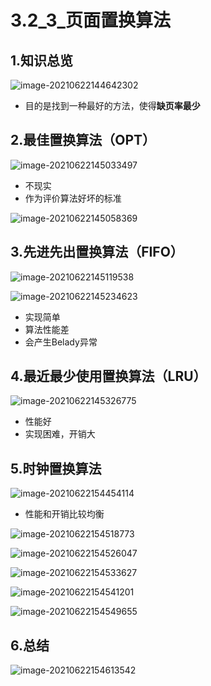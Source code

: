 # 3.2_3_页面置换算法

## 1.知识总览

![image-20210622144642302](https://tuchuang-01.oss-cn-beijing.aliyuncs.com/img/image-20210622144642302.png)

- 目的是找到一种最好的方法，使得**缺页率最少**

## 2.最佳置换算法（OPT）

![image-20210622145033497](https://tuchuang-01.oss-cn-beijing.aliyuncs.com/img/image-20210622145033497.png)

- 不现实
- 作为评价算法好坏的标准

![image-20210622145058369](https://tuchuang-01.oss-cn-beijing.aliyuncs.com/img/image-20210622145058369.png)

## 3.先进先出置换算法（FIFO）

![image-20210622145119538](https://tuchuang-01.oss-cn-beijing.aliyuncs.com/img/image-20210622145119538.png)

![image-20210622145234623](https://tuchuang-01.oss-cn-beijing.aliyuncs.com/img/image-20210622145234623.png)

- 实现简单
- 算法性能差
- 会产生Belady异常

## 4.最近最少使用置换算法（LRU）

![image-20210622145326775](https://tuchuang-01.oss-cn-beijing.aliyuncs.com/img/image-20210622145326775.png)

- 性能好
- 实现困难，开销大

## 5.时钟置换算法

![image-20210622154454114](https://tuchuang-01.oss-cn-beijing.aliyuncs.com/img/image-20210622154454114.png)

- 性能和开销比较均衡

![image-20210622154518773](https://tuchuang-01.oss-cn-beijing.aliyuncs.com/img/image-20210622154518773.png)

![image-20210622154526047](https://tuchuang-01.oss-cn-beijing.aliyuncs.com/img/image-20210622154526047.png)

![image-20210622154533627](https://tuchuang-01.oss-cn-beijing.aliyuncs.com/img/image-20210622154533627.png)

![image-20210622154541201](https://tuchuang-01.oss-cn-beijing.aliyuncs.com/img/image-20210622154541201.png)

![image-20210622154549655](https://tuchuang-01.oss-cn-beijing.aliyuncs.com/img/image-20210622154549655.png)

## 6.总结

![image-20210622154613542](https://tuchuang-01.oss-cn-beijing.aliyuncs.com/img/image-20210622154613542.png)

